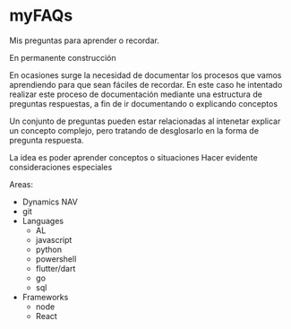 # myFAQs
Mis preguntas para aprender o recordar. 

En permanente construcción

En ocasiones surge la necesidad de documentar los procesos que vamos aprendiendo para que sean fáciles de recordar. 
En este caso he intentado realizar este proceso de documentación mediante una estructura de preguntas respuestas, a fin de ir documentando o explicando conceptos 

Un conjunto de preguntas pueden estar relacionadas al intenetar explicar un concepto complejo, pero tratando de desglosarlo en la forma de pregunta respuesta.

La idea es poder aprender conceptos o situaciones 
Hacer evidente consideraciones especiales


Areas:

- Dynamics NAV
- git
- Languages
  - AL
  - javascript
  - python
  - powershell
  - flutter/dart
  - go
  - sql
- Frameworks
  - node
  - React




